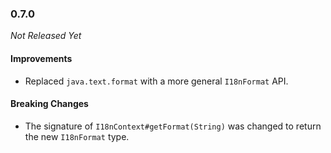 ### 0.7.0

_Not Released Yet_

#### Improvements

- Replaced `java.text.format` with a more general `I18nFormat` API.

#### Breaking Changes

- The signature of `I18nContext#getFormat(String)` was changed to return the new
  `I18nFormat` type.